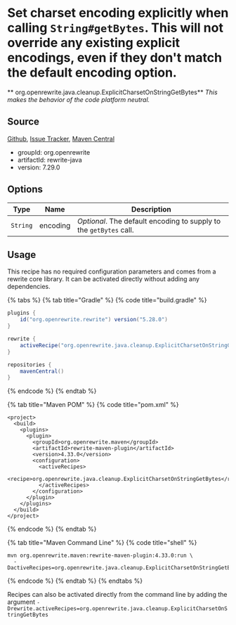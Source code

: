 # Set charset encoding explicitly when calling `String#getBytes`. This will not override any existing explicit encodings, even if they don't match the default encoding option.

** org.openrewrite.java.cleanup.ExplicitCharsetOnStringGetBytes**
_This makes the behavior of the code platform neutral._

## Source

[Github](https://github.com/openrewrite/rewrite), [Issue Tracker](https://github.com/openrewrite/rewrite/issues), [Maven Central](https://search.maven.org/artifact/org.openrewrite/rewrite-java/7.29.0/jar)

* groupId: org.openrewrite
* artifactId: rewrite-java
* version: 7.29.0

## Options

| Type | Name | Description |
| -- | -- | -- |
| `String` | encoding | *Optional*. The default encoding to supply to the `getBytes` call. |


## Usage

This recipe has no required configuration parameters and comes from a rewrite core library. It can be activated directly without adding any dependencies.

{% tabs %}
{% tab title="Gradle" %}
{% code title="build.gradle" %}
```groovy
plugins {
    id("org.openrewrite.rewrite") version("5.28.0")
}

rewrite {
    activeRecipe("org.openrewrite.java.cleanup.ExplicitCharsetOnStringGetBytes")
}

repositories {
    mavenCentral()
}

```
{% endcode %}
{% endtab %}

{% tab title="Maven POM" %}
{% code title="pom.xml" %}
```markup
<project>
  <build>
    <plugins>
      <plugin>
        <groupId>org.openrewrite.maven</groupId>
        <artifactId>rewrite-maven-plugin</artifactId>
        <version>4.33.0</version>
        <configuration>
          <activeRecipes>
            <recipe>org.openrewrite.java.cleanup.ExplicitCharsetOnStringGetBytes</recipe>
          </activeRecipes>
        </configuration>
      </plugin>
    </plugins>
  </build>
</project>
```
{% endcode %}
{% endtab %}

{% tab title="Maven Command Line" %}
{% code title="shell" %}
```shell
mvn org.openrewrite.maven:rewrite-maven-plugin:4.33.0:run \
  -DactiveRecipes=org.openrewrite.java.cleanup.ExplicitCharsetOnStringGetBytes
```
{% endcode %}
{% endtab %}
{% endtabs %}

Recipes can also be activated directly from the command line by adding the argument `-Drewrite.activeRecipes=org.openrewrite.java.cleanup.ExplicitCharsetOnStringGetBytes`

